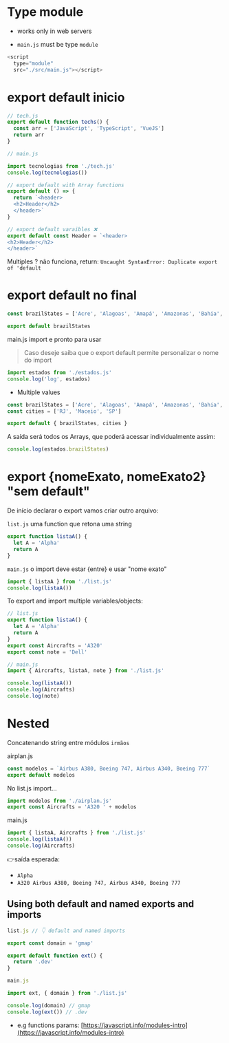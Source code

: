 # Type module

- works only in web servers

- `main.js` must be type `module`

```js
<script
  type="module"
  src="./src/main.js"></script>
```

# export default inicio

```js
// tech.js
export default function techs() {
  const arr = ['JavaScript', 'TypeScript', 'VueJS']
  return arr
}

// main.js

import tecnologias from './tech.js'
console.log(tecnologias())

// export default with Array functions
export default () => {
  return `<header>
  <h2>Header</h2>
  </header>`
}

// export default varaibles ❌
export default const Header = `<header>
<h2>Header</h2>
</header>`

```

Multiples ? não funciona, return:
`Uncaught SyntaxError: Duplicate export of 'default`

# export default no final

```js
const brazilStates = ['Acre', 'Alagoas', 'Amapá', 'Amazonas', 'Bahia', 'Ceará']

export default brazilStates
```

main.js import e pronto para usar

> Caso deseje saiba que o export default permite personalizar o nome do import

```js
import estados from './estados.js'
console.log('log', estados)
```

- Multiple values

```js
const brazilStates = ['Acre', 'Alagoas', 'Amapá', 'Amazonas', 'Bahia', 'Ceará']
const cities = ['RJ', 'Maceio', 'SP']

export default { brazilStates, cities }
```

A saída será todos os Arrays, que poderá acessar individualmente assim:

```js
console.log(estados.brazilStates)
```

# export {nomeExato, nomeExato2} "sem default"

De início declarar o export vamos criar outro arquivo:

`list.js` uma function que retona uma string

```js
export function listaA() {
  let A = 'Alpha'
  return A
}
```

`main.js` o import deve estar {entre} e usar "nome exato"

```js
import { listaA } from './list.js'
console.log(listaA())
```

To export and import multiple variables/objects:

```js
// list.js
export function listaA() {
  let A = 'Alpha'
  return A
}
export const Aircrafts = 'A320'
export const note = 'Dell'

// main.js
import { Aircrafts, listaA, note } from './list.js'

console.log(listaA())
console.log(Aircrafts)
console.log(note)
```

# Nested

Concatenando string entre módulos `irmãos`

airplan.js

```js
const modelos = `Airbus A380, Boeing 747, Airbus A340, Boeing 777`
export default modelos
```

No list.js import...

```js
import modelos from './airplan.js'
export const Aircrafts = 'A320 ' + modelos
```

main.js

```js
import { listaA, Aircrafts } from './list.js'
console.log(listaA())
console.log(Aircrafts)
```

👉saída esperada:

- `Alpha`
- `A320 Airbus A380, Boeing 747, Airbus A340, Boeing 777`

## Using both default and named exports and imports

```js
list.js // 👇️ default and named imports

export const domain = 'gmap'

export default function ext() {
  return '.dev'
}

main.js

import ext, { domain } from './list.js'

console.log(domain) // gmap
console.log(ext()) // .dev
```

- e.g functions params: [https://javascript.info/modules-intro](https://javascript.info/modules-intro)
